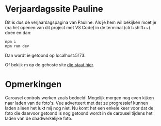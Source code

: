 # Verjaardagssite Pauline

Dit is dus de verjaardagspagina van Pauline. Als je hem wil bekijken moet je (na het openen van dit project met VS Code) in de terminal (ctrl+shift+~) doen en dan:
```bash
npm i
npm run dev
```   
Dan wordt ie getoond op localhost:5173.

Of bekijk m op de gehoste site <a href="https://lendavinci.github.io/Website/" target="_blank">die staat hier</a>.

# Opmerkingen
Carousel controls werken zoals bedoeld. Mogelijk morgen nog even kijken naar laden van de foto's. Vue adverteert met dat ze progressief kunnen laden alleen het lukt mij nog niet. Nu komt het een enkele keer voor dat de foto die daarvoor getoond is nog getoond wordt in de carousel tijdens het laden van de daadwerkelijke foto.
